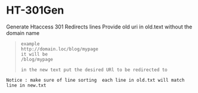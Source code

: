 # HT-301Gen
Generate Htaccess 301 Redirects lines 
Provide old uri in old.text without the domain name 

>~~~~
>example 
> http://domain.loc/blog/mypage
> it will be 
> /blog/mypage
> 
> in the new text put the desired URl to be redirected to 
>  ~~~~


` Notice : make sure of line sorting 
 each line in old.txt will match line in new.txt `

